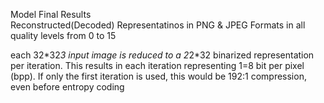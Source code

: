 Model Final Results<br>
Reconstructed(Decoded) Representatinos in PNG & JPEG Formats in all quality levels from 0 to 15

each 32\*32*3 input image is reduced to a 2*2*32 binarized representation per iteration. This results in each iteration representing 1=8 bit per pixel (bpp).
If only the first iteration is used, this would be 192:1 compression, even before entropy coding
